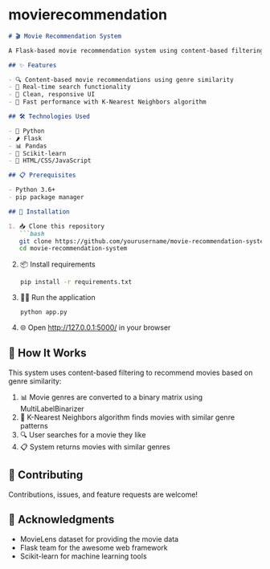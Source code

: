# movierecommendation





```markdown:e:\web\moviesrec\README.md
# 🎬 Movie Recommendation System

A Flask-based movie recommendation system using content-based filtering with genre similarity.

## ✨ Features

- 🔍 Content-based movie recommendations using genre similarity
- 🔎 Real-time search functionality
- 📱 Clean, responsive UI
- 🚀 Fast performance with K-Nearest Neighbors algorithm

## 🛠️ Technologies Used

- 🐍 Python
- 🌶️ Flask
- 📊 Pandas
- 🧠 Scikit-learn
- 🎨 HTML/CSS/JavaScript

## 📋 Prerequisites

- Python 3.6+
- pip package manager

## 🚀 Installation

1. 📥 Clone this repository
   ```bash
   git clone https://github.com/yourusername/movie-recommendation-system.git
   cd movie-recommendation-system
   ```

2. 📦 Install requirements
   ```bash
   pip install -r requirements.txt
   ```

3. 🏃‍♂️ Run the application
   ```bash
   python app.py
   ```

4. 🌐 Open http://127.0.0.1:5000/ in your browser



## 🔄 How It Works

This system uses content-based filtering to recommend movies based on genre similarity:

1. 📊 Movie genres are converted to a binary matrix using MultiLabelBinarizer
2. 🧮 K-Nearest Neighbors algorithm finds movies with similar genre patterns
3. 🔍 User searches for a movie they like
4. 📋 System returns movies with similar genres

## 🤝 Contributing

Contributions, issues, and feature requests are welcome!

## 👏 Acknowledgments

- MovieLens dataset for providing the movie data
- Flask team for the awesome web framework
- Scikit-learn for machine learning tools
